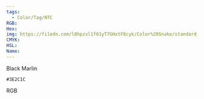 ```yaml
---
tags:
  - Color/Tag/NTC
RGB:
Hex:
img: https://filedn.com/l0hpzxl1f01yT7GHxtF8cyk/Color%20Snake/standard_csv_to_svg/3E2C1C.svg
CMYK:
HSL:
Name:
---
```

Black Marlin
```palette
#3E2C1C
```
RGB
